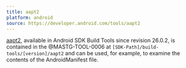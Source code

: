 ```yaml
---
title: aapt2
platform: android
source: https://developer.android.com/tools/aapt2
---
```


[aapt2](https://developer.android.com/tools/aapt2), available in Android SDK Build Tools since revision 26.0.2, is contained in the @MASTG-TOOL-0006 at `[SDK-Path]/build-tools/[version]/aapt2` and can be used, for example, to examine the contents of the AndroidManifest file.
